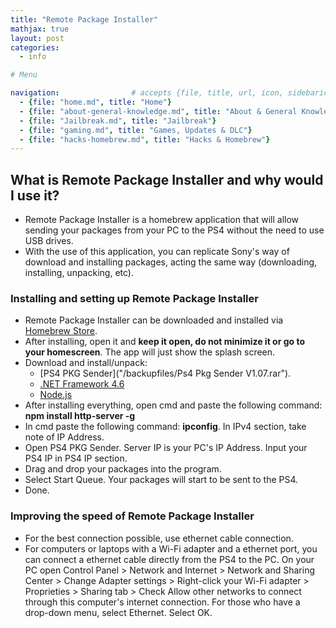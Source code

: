 ```yaml
---
title: "Remote Package Installer"
mathjax: true
layout: post
categories:
  - info

# Menu

navigation:                # accepts {file, title, url, icon, sidebaricon}
  - {file: "home.md", title: "Home"}
  - {file: "about-general-knowledge.md", title: "About & General Knowledge"}
  - {file: "Jailbreak.md", title: "Jailbreak"}
  - {file: "gaming.md", title: "Games, Updates & DLC"}
  - {file: "hacks-homebrew.md", title: "Hacks & Homebrew"}
---
```


## What is Remote Package Installer and why would I use it?

 * Remote Package Installer is a homebrew application that will allow sending your packages from your PC to the PS4 without the need to use USB drives.
 * With the use of this application, you can replicate Sony's way of download and installing packages, acting the same way (downloading, installing, unpacking, etc).

### Installing and setting up Remote Package Installer

 * Remote Package Installer can be downloaded and installed via [Homebrew Store](hb-store.md).
 * After installing, open it and **keep it open, do not minimize it or go to your homescreen**. The app will just show the splash screen.
 * Download and install/unpack:
   * [PS4 PKG Sender]("/backupfiles/Ps4 Pkg Sender V1.07.rar").
   * <a href="https://www.microsoft.com/en-nz/download/details.aspx?id=48130"> .NET Framework 4.6 </a>
   * <a href="https://nodejs.org/en/"> Node.js </a>
 * After installing everything, open cmd and paste the following command: **npm install http-server -g**
 * In cmd paste the following command: **ipconfig**. In IPv4 section, take note of IP Address.
 * Open PS4 PKG Sender. Server IP is your PC's IP Address. Input your PS4 IP in PS4 IP section.
 * Drag and drop your packages into the program.
 * Select Start Queue. Your packages will start to be sent to the PS4.
 * Done.

### Improving the speed of Remote Package Installer

 * For the best connection possible, use ethernet cable connection.
 * For computers or laptops with a Wi-Fi adapter and a ethernet port, you can connect a ethernet cable directly from the PS4 to the PC. On your PC open Control Panel > Network and Internet > Network and Sharing Center > Change Adapter settings > Right-click your Wi-Fi adapter > Proprieties > Sharing tab > Check Allow other networks to connect through this computer's internet connection. For those who have a drop-down menu, select Ethernet. Select OK.
